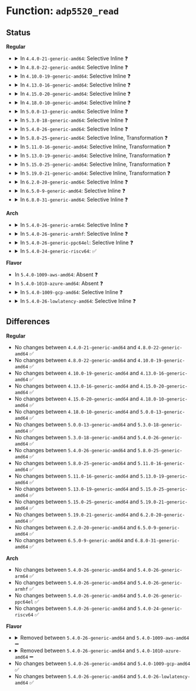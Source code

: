 # Function: <code>adp5520_read</code>

## Status
<b>Regular</b>
<ul>
<li>
<details>
<summary>In <code>4.4.0-21-generic-amd64</code>: Selective Inline ❓</summary>

```c
int adp5520_read(struct device * dev, int reg, uint8_t * val)
```

```json
{
  "name": "adp5520_read",
  "collision_type": "Unique Global",
  "inline_type": "Selective",
  "funcs": [
    {
      "addr": 18446744071584690016,
      "name": "adp5520_read",
      "external": true,
      "loc": "drivers/mfd/adp5520.c:96",
      "file": "drivers/mfd/adp5520.c",
      "inline": "not declared, inlined",
      "caller_inline": [
        "drivers/mfd/adp5520.c:adp5520_suspend"
      ],
      "caller_func": []
    }
  ],
  "symbols": [
    {
      "addr": 18446744071584690016,
      "name": "adp5520_read",
      "section": ".text",
      "bind": "STB_GLOBAL",
      "size": 20
    }
  ]
}
```
</details>
</li>
<li>
<details>
<summary>In <code>4.8.0-22-generic-amd64</code>: Selective Inline ❓</summary>

```c
int adp5520_read(struct device * dev, int reg, uint8_t * val)
```

```json
{
  "name": "adp5520_read",
  "collision_type": "Unique Global",
  "inline_type": "Selective",
  "funcs": [
    {
      "addr": 18446744071585037766,
      "name": "adp5520_read",
      "external": true,
      "loc": "drivers/mfd/adp5520.c:96",
      "file": "drivers/mfd/adp5520.c",
      "inline": "not declared, inlined",
      "caller_inline": [
        "drivers/mfd/adp5520.c:adp5520_suspend"
      ],
      "caller_func": []
    }
  ],
  "symbols": [
    {
      "addr": 18446744071585037728,
      "name": "adp5520_read",
      "section": ".text",
      "bind": "STB_GLOBAL",
      "size": 20
    }
  ]
}
```
</details>
</li>
<li>
<details>
<summary>In <code>4.10.0-19-generic-amd64</code>: Selective Inline ❓</summary>

```c
int adp5520_read(struct device * dev, int reg, uint8_t * val)
```

```json
{
  "name": "adp5520_read",
  "collision_type": "Unique Global",
  "inline_type": "Selective",
  "funcs": [
    {
      "addr": 18446744071585221590,
      "name": "adp5520_read",
      "external": true,
      "loc": "drivers/mfd/adp5520.c:96",
      "file": "drivers/mfd/adp5520.c",
      "inline": "not declared, inlined",
      "caller_inline": [
        "drivers/mfd/adp5520.c:adp5520_suspend"
      ],
      "caller_func": []
    }
  ],
  "symbols": [
    {
      "addr": 18446744071585221552,
      "name": "adp5520_read",
      "section": ".text",
      "bind": "STB_GLOBAL",
      "size": 20
    }
  ]
}
```
</details>
</li>
<li>
<details>
<summary>In <code>4.13.0-16-generic-amd64</code>: Selective Inline ❓</summary>

```c
int adp5520_read(struct device * dev, int reg, uint8_t * val)
```

```json
{
  "name": "adp5520_read",
  "collision_type": "Unique Global",
  "inline_type": "Selective",
  "funcs": [
    {
      "addr": 18446744071585303494,
      "name": "adp5520_read",
      "external": true,
      "loc": "drivers/mfd/adp5520.c:96",
      "file": "drivers/mfd/adp5520.c",
      "inline": "not declared, inlined",
      "caller_inline": [
        "drivers/mfd/adp5520.c:adp5520_suspend"
      ],
      "caller_func": []
    }
  ],
  "symbols": [
    {
      "addr": 18446744071585303456,
      "name": "adp5520_read",
      "section": ".text",
      "bind": "STB_GLOBAL",
      "size": 20
    }
  ]
}
```
</details>
</li>
<li>
<details>
<summary>In <code>4.15.0-20-generic-amd64</code>: Selective Inline ❓</summary>

```c
int adp5520_read(struct device * dev, int reg, uint8_t * val)
```

```json
{
  "name": "adp5520_read",
  "collision_type": "Unique Global",
  "inline_type": "Selective",
  "funcs": [
    {
      "addr": 18446744071585731798,
      "name": "adp5520_read",
      "external": true,
      "loc": "drivers/mfd/adp5520.c:96",
      "file": "drivers/mfd/adp5520.c",
      "inline": "not declared, inlined",
      "caller_inline": [
        "drivers/mfd/adp5520.c:adp5520_suspend"
      ],
      "caller_func": []
    }
  ],
  "symbols": [
    {
      "addr": 18446744071585731760,
      "name": "adp5520_read",
      "section": ".text",
      "bind": "STB_GLOBAL",
      "size": 20
    }
  ]
}
```
</details>
</li>
<li>
<details>
<summary>In <code>4.18.0-10-generic-amd64</code>: Selective Inline ❓</summary>

```c
int adp5520_read(struct device * dev, int reg, uint8_t * val)
```

```json
{
  "name": "adp5520_read",
  "collision_type": "Unique Global",
  "inline_type": "Selective",
  "funcs": [
    {
      "addr": 18446744071585977859,
      "name": "adp5520_read",
      "external": true,
      "loc": "drivers/mfd/adp5520.c:96",
      "file": "drivers/mfd/adp5520.c",
      "inline": "not declared, inlined",
      "caller_inline": [
        "drivers/mfd/adp5520.c:adp5520_suspend"
      ],
      "caller_func": []
    }
  ],
  "symbols": [
    {
      "addr": 18446744071585977808,
      "name": "adp5520_read",
      "section": ".text",
      "bind": "STB_GLOBAL",
      "size": 20
    }
  ]
}
```
</details>
</li>
<li>
<details>
<summary>In <code>5.0.0-13-generic-amd64</code>: Selective Inline ❓</summary>

```c
int adp5520_read(struct device * dev, int reg, uint8_t * val)
```

```json
{
  "name": "adp5520_read",
  "collision_type": "Unique Global",
  "inline_type": "Selective",
  "funcs": [
    {
      "addr": 18446744071586114499,
      "name": "adp5520_read",
      "external": true,
      "loc": "drivers/mfd/adp5520.c:96",
      "file": "drivers/mfd/adp5520.c",
      "inline": "not declared, inlined",
      "caller_inline": [
        "drivers/mfd/adp5520.c:adp5520_suspend"
      ],
      "caller_func": []
    }
  ],
  "symbols": [
    {
      "addr": 18446744071586114448,
      "name": "adp5520_read",
      "section": ".text",
      "bind": "STB_GLOBAL",
      "size": 20
    }
  ]
}
```
</details>
</li>
<li>
<details>
<summary>In <code>5.3.0-18-generic-amd64</code>: Selective Inline ❓</summary>

```c
int adp5520_read(struct device * dev, int reg, uint8_t * val)
```

```json
{
  "name": "adp5520_read",
  "collision_type": "Unique Global",
  "inline_type": "Selective",
  "funcs": [
    {
      "addr": 18446744071586349776,
      "name": "adp5520_read",
      "external": true,
      "loc": "drivers/mfd/adp5520.c:97",
      "file": "drivers/mfd/adp5520.c",
      "inline": "not declared, inlined",
      "caller_inline": [
        "drivers/mfd/adp5520.c:adp5520_suspend"
      ],
      "caller_func": []
    }
  ],
  "symbols": [
    {
      "addr": 18446744071586349728,
      "name": "adp5520_read",
      "section": ".text",
      "bind": "STB_GLOBAL",
      "size": 20
    }
  ]
}
```
</details>
</li>
<li>
<details>
<summary>In <code>5.4.0-26-generic-amd64</code>: Selective Inline ❓</summary>

```c
int adp5520_read(struct device * dev, int reg, uint8_t * val)
```

```json
{
  "name": "adp5520_read",
  "collision_type": "Unique Global",
  "inline_type": "Selective",
  "funcs": [
    {
      "addr": 18446744071586497824,
      "name": "adp5520_read",
      "external": true,
      "loc": "drivers/mfd/adp5520.c:97",
      "file": "drivers/mfd/adp5520.c",
      "inline": "not declared, inlined",
      "caller_inline": [
        "drivers/mfd/adp5520.c:adp5520_suspend"
      ],
      "caller_func": []
    }
  ],
  "symbols": [
    {
      "addr": 18446744071586497776,
      "name": "adp5520_read",
      "section": ".text",
      "bind": "STB_GLOBAL",
      "size": 20
    }
  ]
}
```
</details>
</li>
<li>
<details>
<summary>In <code>5.8.0-25-generic-amd64</code>: Selective Inline, Transformation ❓</summary>

```c
int adp5520_read(struct device * dev, int reg, uint8_t * val)
```

```json
{
  "name": "adp5520_read",
  "collision_type": "Unique Global",
  "inline_type": "Selective",
  "funcs": [
    {
      "addr": 18446744071587276614,
      "name": "adp5520_read",
      "external": true,
      "loc": "drivers/mfd/adp5520.c:97",
      "file": "drivers/mfd/adp5520.c",
      "inline": "not declared, inlined",
      "caller_inline": [
        "drivers/mfd/adp5520.c:adp5520_suspend"
      ],
      "caller_func": []
    }
  ],
  "symbols": [
    {
      "addr": 18446744071587277893,
      "name": "adp5520_read.cold",
      "section": ".text",
      "bind": "STB_LOCAL",
      "size": 29
    },
    {
      "addr": 18446744071587276224,
      "name": "adp5520_read",
      "section": ".text",
      "bind": "STB_GLOBAL",
      "size": 63
    }
  ]
}
```
</details>
</li>
<li>
<details>
<summary>In <code>5.11.0-16-generic-amd64</code>: Selective Inline, Transformation ❓</summary>

```c
int adp5520_read(struct device * dev, int reg, uint8_t * val)
```

```json
{
  "name": "adp5520_read",
  "collision_type": "Unique Global",
  "inline_type": "Selective",
  "funcs": [
    {
      "addr": 18446744071587340406,
      "name": "adp5520_read",
      "external": true,
      "loc": "drivers/mfd/adp5520.c:97",
      "file": "drivers/mfd/adp5520.c",
      "inline": "not declared, inlined",
      "caller_inline": [
        "drivers/mfd/adp5520.c:adp5520_suspend"
      ],
      "caller_func": []
    }
  ],
  "symbols": [
    {
      "addr": 18446744071591513211,
      "name": "adp5520_read.cold",
      "section": ".text",
      "bind": "STB_LOCAL",
      "size": 29
    },
    {
      "addr": 18446744071587340016,
      "name": "adp5520_read",
      "section": ".text",
      "bind": "STB_GLOBAL",
      "size": 63
    }
  ]
}
```
</details>
</li>
<li>
<details>
<summary>In <code>5.13.0-19-generic-amd64</code>: Selective Inline, Transformation ❓</summary>

```c
int adp5520_read(struct device * dev, int reg, uint8_t * val)
```

```json
{
  "name": "adp5520_read",
  "collision_type": "Unique Global",
  "inline_type": "Selective",
  "funcs": [
    {
      "addr": 18446744071587223446,
      "name": "adp5520_read",
      "external": true,
      "loc": "drivers/mfd/adp5520.c:97",
      "file": "drivers/mfd/adp5520.c",
      "inline": "not declared, inlined",
      "caller_inline": [
        "drivers/mfd/adp5520.c:adp5520_suspend"
      ],
      "caller_func": []
    }
  ],
  "symbols": [
    {
      "addr": 18446744071591455372,
      "name": "adp5520_read.cold",
      "section": ".text",
      "bind": "STB_LOCAL",
      "size": 29
    },
    {
      "addr": 18446744071587223056,
      "name": "adp5520_read",
      "section": ".text",
      "bind": "STB_GLOBAL",
      "size": 63
    }
  ]
}
```
</details>
</li>
<li>
<details>
<summary>In <code>5.15.0-25-generic-amd64</code>: Selective Inline, Transformation ❓</summary>

```c
int adp5520_read(struct device * dev, int reg, uint8_t * val)
```

```json
{
  "name": "adp5520_read",
  "collision_type": "Unique Global",
  "inline_type": "Selective",
  "funcs": [
    {
      "addr": 18446744071587788086,
      "name": "adp5520_read",
      "external": true,
      "loc": "drivers/mfd/adp5520.c:97",
      "file": "drivers/mfd/adp5520.c",
      "inline": "not declared, inlined",
      "caller_inline": [
        "drivers/mfd/adp5520.c:adp5520_suspend"
      ],
      "caller_func": []
    }
  ],
  "symbols": [
    {
      "addr": 18446744071592517598,
      "name": "adp5520_read.cold",
      "section": ".text",
      "bind": "STB_LOCAL",
      "size": 29
    },
    {
      "addr": 18446744071587787696,
      "name": "adp5520_read",
      "section": ".text",
      "bind": "STB_GLOBAL",
      "size": 63
    }
  ]
}
```
</details>
</li>
<li>
<details>
<summary>In <code>5.19.0-21-generic-amd64</code>: Selective Inline, Transformation ❓</summary>

```c
int adp5520_read(struct device * dev, int reg, uint8_t * val)
```

```json
{
  "name": "adp5520_read",
  "collision_type": "Unique Global",
  "inline_type": "Selective",
  "funcs": [
    {
      "addr": 18446744071589135590,
      "name": "adp5520_read",
      "external": true,
      "loc": "drivers/mfd/adp5520.c:97",
      "file": "drivers/mfd/adp5520.c",
      "inline": "not declared, inlined",
      "caller_inline": [
        "drivers/mfd/adp5520.c:adp5520_suspend"
      ],
      "caller_func": []
    }
  ],
  "symbols": [
    {
      "addr": 18446744071594386452,
      "name": "adp5520_read.cold",
      "section": ".text",
      "bind": "STB_LOCAL",
      "size": 29
    },
    {
      "addr": 18446744071589135152,
      "name": "adp5520_read",
      "section": ".text",
      "bind": "STB_GLOBAL",
      "size": 75
    }
  ]
}
```
</details>
</li>
<li>
<details>
<summary>In <code>6.2.0-20-generic-amd64</code>: Selective Inline ❓</summary>

```c
int adp5520_read(struct device * dev, int reg, uint8_t * val)
```

```json
{
  "name": "adp5520_read",
  "collision_type": "Unique Global",
  "inline_type": "Selective",
  "funcs": [
    {
      "addr": 18446744071590680262,
      "name": "adp5520_read",
      "external": true,
      "loc": "drivers/mfd/adp5520.c:97",
      "file": "drivers/mfd/adp5520.c",
      "inline": "not declared, inlined",
      "caller_inline": [
        "drivers/mfd/adp5520.c:adp5520_suspend"
      ],
      "caller_func": []
    }
  ],
  "symbols": [
    {
      "addr": 18446744071590679568,
      "name": "adp5520_read",
      "section": ".text",
      "bind": "STB_GLOBAL",
      "size": 116
    }
  ]
}
```
</details>
</li>
<li>
<details>
<summary>In <code>6.5.0-9-generic-amd64</code>: Selective Inline ❓</summary>

```c
int adp5520_read(struct device * dev, int reg, uint8_t * val)
```

```json
{
  "name": "adp5520_read",
  "collision_type": "Unique Global",
  "inline_type": "Selective",
  "funcs": [
    {
      "addr": 18446744071591021334,
      "name": "adp5520_read",
      "external": true,
      "loc": "drivers/mfd/adp5520.c:97",
      "file": "drivers/mfd/adp5520.c",
      "inline": "not declared, inlined",
      "caller_inline": [
        "drivers/mfd/adp5520.c:adp5520_suspend"
      ],
      "caller_func": []
    }
  ],
  "symbols": [
    {
      "addr": 18446744071591020640,
      "name": "adp5520_read",
      "section": ".text",
      "bind": "STB_GLOBAL",
      "size": 116
    }
  ]
}
```
</details>
</li>
<li>
<details>
<summary>In <code>6.8.0-31-generic-amd64</code>: Selective Inline ❓</summary>

```c
int adp5520_read(struct device * dev, int reg, uint8_t * val)
```

```json
{
  "name": "adp5520_read",
  "collision_type": "Unique Global",
  "inline_type": "Selective",
  "funcs": [
    {
      "addr": 18446744071591365382,
      "name": "adp5520_read",
      "external": true,
      "loc": "drivers/mfd/adp5520.c:97",
      "file": "drivers/mfd/adp5520.c",
      "inline": "not declared, inlined",
      "caller_inline": [
        "drivers/mfd/adp5520.c:adp5520_suspend"
      ],
      "caller_func": []
    }
  ],
  "symbols": [
    {
      "addr": 18446744071591364688,
      "name": "adp5520_read",
      "section": ".text",
      "bind": "STB_GLOBAL",
      "size": 116
    }
  ]
}
```
</details>
</li>
</ul>
<b>Arch</b>
<ul>
<li>
<details>
<summary>In <code>5.4.0-26-generic-arm64</code>: Selective Inline ❓</summary>

```c
int adp5520_read(struct device * dev, int reg, uint8_t * val)
```

```json
{
  "name": "adp5520_read",
  "collision_type": "Unique Global",
  "inline_type": "Selective",
  "funcs": [
    {
      "addr": 18446603336499374504,
      "name": "adp5520_read",
      "external": true,
      "loc": "drivers/mfd/adp5520.c:97",
      "file": "drivers/mfd/adp5520.c",
      "inline": "not declared, inlined",
      "caller_inline": [
        "drivers/mfd/adp5520.c:adp5520_suspend"
      ],
      "caller_func": []
    }
  ],
  "symbols": [
    {
      "addr": 18446603336499374400,
      "name": "adp5520_read",
      "section": ".text",
      "bind": "STB_GLOBAL",
      "size": 68
    }
  ]
}
```
</details>
</li>
<li>
<details>
<summary>In <code>5.4.0-26-generic-armhf</code>: Selective Inline ❓</summary>

```c
int adp5520_read(struct device * dev, int reg, uint8_t * val)
```

```json
{
  "name": "adp5520_read",
  "collision_type": "Unique Global",
  "inline_type": "Selective",
  "funcs": [
    {
      "addr": 3231921800,
      "name": "adp5520_read",
      "external": true,
      "loc": "drivers/mfd/adp5520.c:97",
      "file": "drivers/mfd/adp5520.c",
      "inline": "not declared, inlined",
      "caller_inline": [
        "drivers/mfd/adp5520.c:adp5520_suspend"
      ],
      "caller_func": []
    }
  ],
  "symbols": [
    {
      "addr": 3231921744,
      "name": "adp5520_read",
      "section": ".text",
      "bind": "STB_GLOBAL",
      "size": 32
    }
  ]
}
```
</details>
</li>
<li>
<details>
<summary>In <code>5.4.0-26-generic-ppc64el</code>: Selective Inline ❓</summary>

```c
int adp5520_read(struct device * dev, int reg, uint8_t * val)
```

```json
{
  "name": "adp5520_read",
  "collision_type": "Unique Global",
  "inline_type": "Selective",
  "funcs": [
    {
      "addr": 13835058055292609048,
      "name": "adp5520_read",
      "external": true,
      "loc": "drivers/mfd/adp5520.c:97",
      "file": "drivers/mfd/adp5520.c",
      "inline": "not declared, inlined",
      "caller_inline": [
        "drivers/mfd/adp5520.c:adp5520_suspend"
      ],
      "caller_func": []
    }
  ],
  "symbols": [
    {
      "addr": 13835058055292608976,
      "name": "adp5520_read",
      "section": ".text",
      "bind": "STB_GLOBAL",
      "size": 24
    }
  ]
}
```
</details>
</li>
<li>
<details>
<summary>In <code>5.4.0-24-generic-riscv64</code>: ✅</summary>

```c
int adp5520_read(struct device * dev, int reg, uint8_t * val)
```

```json
{
  "name": "adp5520_read",
  "collision_type": "Unique Global",
  "inline_type": "No",
  "funcs": [
    {
      "addr": 18446743936276611820,
      "name": "adp5520_read",
      "external": true,
      "loc": "drivers/mfd/adp5520.c:97",
      "file": "drivers/mfd/adp5520.c",
      "inline": "seen, unknown",
      "caller_inline": [],
      "caller_func": []
    }
  ],
  "symbols": [
    {
      "addr": 18446743936276611820,
      "name": "adp5520_read",
      "section": ".text",
      "bind": "STB_GLOBAL",
      "size": 60
    }
  ]
}
```
</details>
</li>
</ul>
<b>Flavor</b>
<ul>
<li>
In <code>5.4.0-1009-aws-amd64</code>: Absent ❓
</li>
<li>
In <code>5.4.0-1010-azure-amd64</code>: Absent ❓
</li>
<li>
<details>
<summary>In <code>5.4.0-1009-gcp-amd64</code>: Selective Inline ❓</summary>

```c
int adp5520_read(struct device * dev, int reg, uint8_t * val)
```

```json
{
  "name": "adp5520_read",
  "collision_type": "Unique Global",
  "inline_type": "Selective",
  "funcs": [
    {
      "addr": 18446744071586445792,
      "name": "adp5520_read",
      "external": true,
      "loc": "drivers/mfd/adp5520.c:97",
      "file": "drivers/mfd/adp5520.c",
      "inline": "not declared, inlined",
      "caller_inline": [
        "drivers/mfd/adp5520.c:adp5520_suspend"
      ],
      "caller_func": []
    }
  ],
  "symbols": [
    {
      "addr": 18446744071586445744,
      "name": "adp5520_read",
      "section": ".text",
      "bind": "STB_GLOBAL",
      "size": 20
    }
  ]
}
```
</details>
</li>
<li>
<details>
<summary>In <code>5.4.0-26-lowlatency-amd64</code>: Selective Inline ❓</summary>

```c
int adp5520_read(struct device * dev, int reg, uint8_t * val)
```

```json
{
  "name": "adp5520_read",
  "collision_type": "Unique Global",
  "inline_type": "Selective",
  "funcs": [
    {
      "addr": 18446744071586557472,
      "name": "adp5520_read",
      "external": true,
      "loc": "drivers/mfd/adp5520.c:97",
      "file": "drivers/mfd/adp5520.c",
      "inline": "not declared, inlined",
      "caller_inline": [
        "drivers/mfd/adp5520.c:adp5520_suspend"
      ],
      "caller_func": []
    }
  ],
  "symbols": [
    {
      "addr": 18446744071586557424,
      "name": "adp5520_read",
      "section": ".text",
      "bind": "STB_GLOBAL",
      "size": 20
    }
  ]
}
```
</details>
</li>
</ul>

## Differences
<b>Regular</b>
<ul>
<li>
No changes between <code>4.4.0-21-generic-amd64</code> and <code>4.8.0-22-generic-amd64</code> ✅
</li>
<li>
No changes between <code>4.8.0-22-generic-amd64</code> and <code>4.10.0-19-generic-amd64</code> ✅
</li>
<li>
No changes between <code>4.10.0-19-generic-amd64</code> and <code>4.13.0-16-generic-amd64</code> ✅
</li>
<li>
No changes between <code>4.13.0-16-generic-amd64</code> and <code>4.15.0-20-generic-amd64</code> ✅
</li>
<li>
No changes between <code>4.15.0-20-generic-amd64</code> and <code>4.18.0-10-generic-amd64</code> ✅
</li>
<li>
No changes between <code>4.18.0-10-generic-amd64</code> and <code>5.0.0-13-generic-amd64</code> ✅
</li>
<li>
No changes between <code>5.0.0-13-generic-amd64</code> and <code>5.3.0-18-generic-amd64</code> ✅
</li>
<li>
No changes between <code>5.3.0-18-generic-amd64</code> and <code>5.4.0-26-generic-amd64</code> ✅
</li>
<li>
No changes between <code>5.4.0-26-generic-amd64</code> and <code>5.8.0-25-generic-amd64</code> ✅
</li>
<li>
No changes between <code>5.8.0-25-generic-amd64</code> and <code>5.11.0-16-generic-amd64</code> ✅
</li>
<li>
No changes between <code>5.11.0-16-generic-amd64</code> and <code>5.13.0-19-generic-amd64</code> ✅
</li>
<li>
No changes between <code>5.13.0-19-generic-amd64</code> and <code>5.15.0-25-generic-amd64</code> ✅
</li>
<li>
No changes between <code>5.15.0-25-generic-amd64</code> and <code>5.19.0-21-generic-amd64</code> ✅
</li>
<li>
No changes between <code>5.19.0-21-generic-amd64</code> and <code>6.2.0-20-generic-amd64</code> ✅
</li>
<li>
No changes between <code>6.2.0-20-generic-amd64</code> and <code>6.5.0-9-generic-amd64</code> ✅
</li>
<li>
No changes between <code>6.5.0-9-generic-amd64</code> and <code>6.8.0-31-generic-amd64</code> ✅
</li>
</ul>
<b>Arch</b>
<ul>
<li>
No changes between <code>5.4.0-26-generic-amd64</code> and <code>5.4.0-26-generic-arm64</code> ✅
</li>
<li>
No changes between <code>5.4.0-26-generic-amd64</code> and <code>5.4.0-26-generic-armhf</code> ✅
</li>
<li>
No changes between <code>5.4.0-26-generic-amd64</code> and <code>5.4.0-26-generic-ppc64el</code> ✅
</li>
<li>
No changes between <code>5.4.0-26-generic-amd64</code> and <code>5.4.0-24-generic-riscv64</code> ✅
</li>
</ul>
<b>Flavor</b>
<ul>
<li>
<details>
<summary>Removed between <code>5.4.0-26-generic-amd64</code> and <code>5.4.0-1009-aws-amd64</code> ➖</summary>

```c
int adp5520_read(struct device * dev, int reg, uint8_t * val)
```
</details>
</li>
<li>
<details>
<summary>Removed between <code>5.4.0-26-generic-amd64</code> and <code>5.4.0-1010-azure-amd64</code> ➖</summary>

```c
int adp5520_read(struct device * dev, int reg, uint8_t * val)
```
</details>
</li>
<li>
No changes between <code>5.4.0-26-generic-amd64</code> and <code>5.4.0-1009-gcp-amd64</code> ✅
</li>
<li>
No changes between <code>5.4.0-26-generic-amd64</code> and <code>5.4.0-26-lowlatency-amd64</code> ✅
</li>
</ul>
